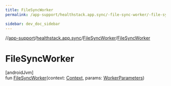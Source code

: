 ```yaml
---
title: FileSyncWorker
permalink: /app-support/healthstack.app.sync/-file-sync-worker/-file-sync-worker.html

sidebar: dev_doc_sidebar
---
```

//[app-support](../../../index.html)/[healthstack.app.sync](../index.html)/[FileSyncWorker](index.html)/[FileSyncWorker](-file-sync-worker.html)



# FileSyncWorker



[androidJvm]\
fun [FileSyncWorker](-file-sync-worker.html)(context: [Context](https://developer.android.com/reference/kotlin/android/content/Context.html), params: [WorkerParameters](https://developer.android.com/reference/kotlin/androidx/work/WorkerParameters.html))





